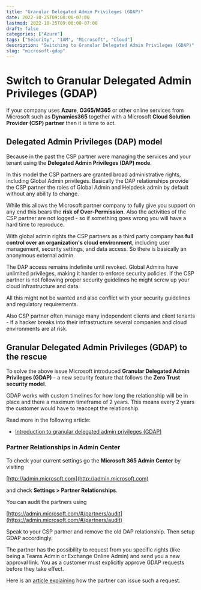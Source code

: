 ```yaml
---
title: "Granular Delegated Admin Privileges (GDAP)"
date: 2022-10-25T09:00:00-07:00
lastmod: 2022-10-25T09:00:00-07:00
draft: false
categories: ["Azure"]
tags: ["Security", "IAM", "Microsoft", "Cloud"]
description: "Switching to Granular Delegated Admin Privileges (GDAP)"
slug: "microsoft-gdap"
---
```


# Switch to Granular Delegated Admin Privileges (GDAP)

If your company uses **Azure**, **O365/M365** or other online services from Microsoft such as **Dynamics365** together with a Microsoft **Cloud Solution Provider (CSP) partner** then it is time to act.

## Delegated Admin Privileges (DAP) model

Because in the past the CSP partner were managing the services and your tenant using the **Delegated Admin Privileges (DAP) mode**. 

In this model the CSP partners are granted broad administrative rights, including Global Admin privileges. Basically the DAP relationships provide the CSP partner the roles of Global Admin and Helpdesk admin by default without any ability to change.

While this allows the Microsoft partner company to fully give you support on any end this bears the **risk of Over-Permission**. Also the activities of the CSP partner are not logged - so if something goes wrong you will have a hard time to reproduce.

With global admin rights the CSP partners as a third party company has **full control over an organization's cloud environment**, including user management, security settings, and data access. So there is basically an anonymous external admin. 

The DAP access remains indefinite until revoked. Global Admins have unlimited privileges, making it harder to enforce security policies. If the CSP partner is not following proper security guidelines he might screw up your cloud infrastructure and data.

All this might not be wanted and also conflict with your security guidelines and regulatory requirements. 

Also CSP partner often manage many independent clients and client tenants - if a hacker breaks into their infrastructure several companies and cloud environments are at risk.

## Granular Delegated Admin Privileges (GDAP) to the rescue

To solve the above issue Microsoft introduced **Granular Delegated Admin Privileges (GDAP)** - a new security feature that follows the **Zero Trust security model**.

GDAP works with custom timelines for how long the relationship will be in place and there a maximum timeframe of 2 years. This means every 2 years the customer would have to reaccept the relationship. 

Read more in the following article:

- [Introduction to granular delegated admin privileges (GDAP)](https://learn.microsoft.com/en-us/partner-center/customers/gdap-introduction)

### Partner Relationships in Admin Center

To check your current settings go the **Microsoft 365 Admin Center** by visiting

[http://admin.microsoft.com](http://admin.microsoft.com)

and check **Settings > Partner Relationships**.

You can audit the partners using

[https://admin.microsoft.com/#/partners/audit](https://admin.microsoft.com/#/partners/audit)

Speak to your CSP partner and remove the old DAP relationship. Then setup GDAP accordingly.

The partner has the possibility to request from you specific rights (like being a Teams Admin or Exchange Online Admin) and send you a new approval link. You as a customer must explicitly approve GDAP requests before they take effect.

Here is an [article explaining](https://docs.cloudassert.com/hybr/features/admin/microsoft-csp/granular-delegated-admin-privileges) how the partner can issue such a request.

